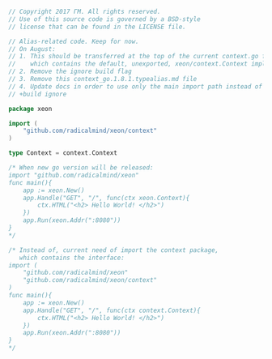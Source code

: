 ﻿```go
// Copyright 2017 ΓΜ. All rights reserved.
// Use of this source code is governed by a BSD-style
// license that can be found in the LICENSE file.

// Alias-related code. Keep for now.
// On August: 
// 1. This should be transferred at the top of the current context.go file,
//    which contains the default, unexported, xeon/context.Context implementation.
// 2. Remove the ignore build flag
// 3. Remove this context_go.1.8.1.typealias.md file
// 4. Update docs in order to use only the main import path instead of two.
// +build ignore

package xeon

import (
	"github.com/radicalmind/xeon/context"
)

type Context = context.Context

/* When new go version will be released: 
import "github.com/radicalmind/xeon"
func main(){
	app := xeon.New()
	app.Handle("GET", "/", func(ctx xeon.Context){
		ctx.HTML("<h2> Hello World! </h2>")
	})
	app.Run(xeon.Addr(":8080"))
}
*/

/* Instead of, current need of import the context package,
   which contains the interface: 
import (
	"github.com/radicalmind/xeon"
	"github.com/radicalmind/xeon/context"
)
func main(){
	app := xeon.New()
	app.Handle("GET", "/", func(ctx context.Context){
		ctx.HTML("<h2> Hello World! </h2>")
	})
	app.Run(xeon.Addr(":8080"))
}
*/
```